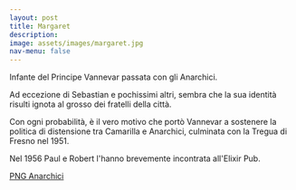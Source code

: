 ```yaml
---
layout: post
title: Margaret
description:
image: assets/images/margaret.jpg
nav-menu: false
---
```


Infante del Principe Vannevar passata con gli Anarchici.

Ad eccezione di Sebastian e pochissimi altri, sembra che la sua identità risulti ignota al grosso dei fratelli della città.

Con ogni probabilità, è il vero motivo che portò Vannevar a sostenere la politica di distensione tra Camarilla e Anarchici, culminata con la Tregua di Fresno nel 1951.

Nel 1956 Paul e Robert l'hanno brevemente incontrata all'Elixir Pub. 

<a href="http://xabacadabra.com/cursed-legacy/png-camarilla.html" class="button back">PNG Anarchici</a>